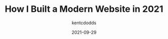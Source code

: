 ---
author: kentcdodds
date: 2021-09-29
hidden: true
tags:
  - html
  - css
  - javascript
  - meta
target_url: https://kentcdodds.com/blog/how-i-built-a-modern-website-in-2021
title: How I Built a Modern Website in 2021
---